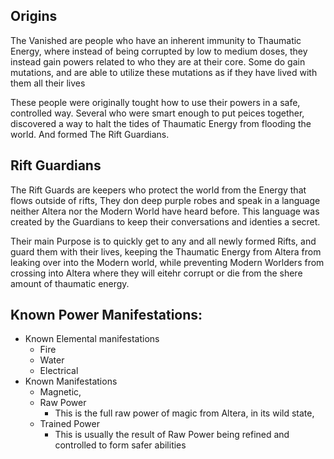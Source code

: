 ## Origins
  The Vanished are people who have an inherent immunity to Thaumatic Energy, where instead of being corrupted by low to medium doses, they instead gain powers related to who they are at their core. Some do gain mutations, and are able to utilize these mutations as if they have lived with them all their lives

These people were originally tought how to use their powers in a safe, controlled way. Several who were smart enough to put peices together, discovered a way to halt the tides of Thaumatic Energy from flooding the world. And formed The Rift Guardians.


## Rift Guardians
  The Rift Guards are keepers who protect the world from the Energy that flows outside of rifts, They don deep purple robes and speak in a language neither Altera nor the Modern World have heard before. This language was created by the Guardians to keep their conversations and identies a secret. 

  Their main Purpose is to quickly get to any and all newly formed Rifts, and guard them with their lives, keeping the Thaumatic Energy from Altera from leaking over into the Modern world, while preventing Modern Worlders from crossing into Altera where they will eitehr corrupt or die from the shere amount of thaumatic energy.


## Known Power Manifestations:
  * Known Elemental manifestations
    * Fire
    * Water
    * Electrical
  * Known Manifestations
    * Magnetic, 
    * Raw Power
      * This is the full raw power of magic from Altera, in its wild state,
    * Trained Power
      * This is usually the result of Raw Power being refined and controlled to form safer abilities